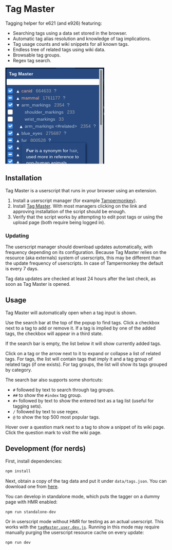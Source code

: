 # Tag Master

Tagging helper for e621 (and e926) featuring:

- Searching tags using a data set stored in the browser.
- Automatic tag alias resolution and knowledge of tag implications.
- Tag usage counts and wiki snippets for all known tags.
- Endless tree of related tags using wiki data.
- Browsable tag groups.
- Regex tag search.

![Screenshot of Tag Master](docs/img/promo.png)


## Installation

Tag Master is a userscript that runs in your browser using an extension.

1. Install a userscript manager (for example [Tampermonkey](https://www.tampermonkey.net/)).
2. Install [Tag Master](https://github.com/pxlAurora/TagMaster/releases/latest/download/tagMaster.user.js). With most managers clicking on the link and approving installation of the script should be enough.
3. Verify that the script works by attempting to edit post tags or using the upload page (both require being logged in).

### Updating

The userscript manager should download updates automatically, with frequency depending on its configuration. Because Tag Master relies on the resource (aka externals) system of userscripts, this may be different than the update frequency of userscripts. In case of Tampermonkey the default is every 7 days.

Tag data updates are checked at least 24 hours after the last check, as soon as Tag Master is opened.


## Usage

Tag Master will automatically open when a tag input is shown.

Use the search bar at the top of the popup to find tags. Click a checkbox next to a tag to add or remove it. If a tag is implied by one of the added tags, the checkbox will appear in a third state.

If the search bar is empty, the list below it will show currently added tags.

Click on a tag or the arrow next to it to expand or collapse a list of related tags. For tags, the list will contain tags that imply it and a tag group of related tags (if one exists). For tag groups, the list will show its tags grouped by category.

The search bar also supports some shortcuts:

- `#` followed by text to search through tag groups.
- `##` to show the `#index` tag group.
- `#+` followed by text to show the entered text as a tag list (useful for tagging sets).
- `/` followed by text to use regex.
- `@` to show the top 500 most popular tags.

Hover over a question mark next to a tag to show a snippet of its wiki page. Click the question mark to visit the wiki page.


## Development (for nerds)

First, install dependencies:

```sh
npm install
```

Next, obtain a copy of the tag data and put it under `data/tags.json`. You can download one from [here](https://github.com/pxlAurora/e621-tag-data/releases/latest).

You can develop in standalone mode, which puts the tagger on a dummy page with HMR enabled:

```sh
npm run standalone-dev
```

Or in userscript mode without HMR for testing as an actual userscript. This works with the [`tagMaster.user.dev.js`](http://127.0.0.1:8080/tagMaster.user.dev.js). Running in this mode may require manually purging the userscript resource cache on every update:

```sh
npm run dev
```
